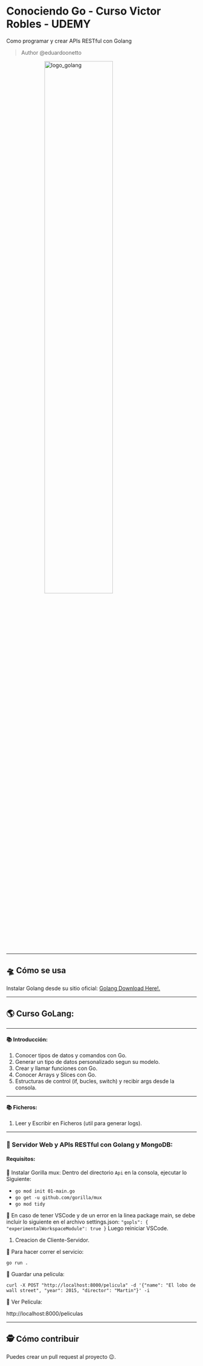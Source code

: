 # Conociendo Go - Curso Victor Robles - UDEMY
Como programar y crear APIs RESTful con Golang

> Author @eduardoonetto

<img src="https://res.cloudinary.com/practicaldev/image/fetch/s--ZmWHP0Bg--/c_limit%2Cf_auto%2Cfl_progressive%2Cq_auto%2Cw_880/https://i.postimg.cc/VLdgRJXF/Clipart-Key-2207878.png" width="60%" style="margin-left: 20%" alt="logo_golang" title="Logo Golang">
<hr/>

## 🛸 Cómo se usa     
Instalar Golang desde su sitio oficial:
<a href="https://go.dev/dl/" target="_blank">Golang Download Here!.</a>
<hr/>

## 🌎 Curso GoLang:
<hr/>

#### 📚 Introducción:
01. Conocer tipos de datos y comandos con Go.
02. Generar un tipo de datos personalizado segun su modelo.
03. Crear y llamar funciones con Go.
04. Conocer Arrays y Slices con Go.
05. Estructuras de control (if, bucles, switch) y recibir args desde la consola.

<hr/>

#### 📚 Ficheros:

01. Leer y Escribir en Ficheros (util para generar logs).

<hr/>

### 🌠 Servidor Web y APIs RESTful con Golang y MongoDB:



#### Requisitos:

📌 Instalar Gorilla mux: 
Dentro del directorio `Api` en la consola, ejecutar lo Siguiente:
* `go mod init 01-main.go`
* `go get -u github.com/gorilla/mux`
* `go mod tidy`

🧐 En caso de tener VSCode y de un error en la linea package main, se debe incluir lo siguiente en el archivo settings.json:
`"gopls": { "experimentalWorkspaceModule": true }`
Luego reiniciar VSCode.

01. Creacion de Cliente-Servidor.

🤞 Para hacer correr el servicio: 

`go run .`

🚀 Guardar una pelicula:

`curl -X POST "http://localhost:8000/pelicula" -d '{"name": "El lobo de wall street", "year": 2015, "director": "Martin"}' -i`

👀 Ver Pelicula:

<p>http://localhost:8000/peliculas</p>
<hr/>

## 🕵 Cómo contribuir 
Puedes crear un pull request al proyecto 😉.